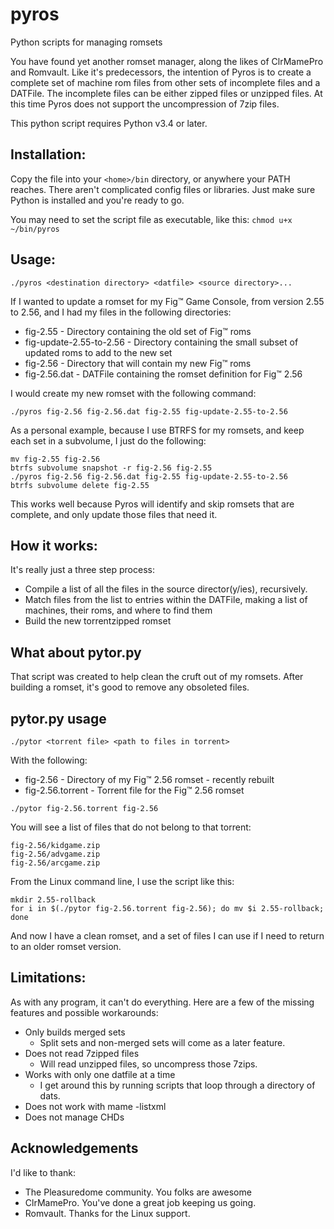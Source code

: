 # pyros
Python scripts for managing romsets

You have found yet another romset manager, along the likes of ClrMamePro and Romvault. Like it's predecessors, the intention of Pyros is to create a complete set of machine rom files from other sets of incomplete files and a DATFile. The incomplete files can be either zipped files or unzipped files. At this time Pyros does not support the uncompression of 7zip files.

This python script requires Python v3.4 or later.

## Installation:

Copy the file into your ```<home>/bin``` directory, or anywhere your PATH reaches. There aren't complicated config files or libraries. Just make sure Python is installed and you're ready to go.

You may need to set the script file as executable, like this:
```chmod u+x ~/bin/pyros```

## Usage:
```./pyros <destination directory> <datfile> <source directory>...```

If I wanted to update a romset for my Fig&trade; Game Console, from version 2.55 to 2.56, and I had my files in the following directories:
* fig-2.55 - Directory containing the old set of Fig&trade; roms
* fig-update-2.55-to-2.56 - Directory containing the small subset of updated roms to add to the new set
* fig-2.56 - Directory that will contain my new Fig&trade; roms
* fig-2.56.dat - DATFile containing the romset definition for Fig&trade; 2.56

I would create my new romset with the following command:

```./pyros fig-2.56 fig-2.56.dat fig-2.55 fig-update-2.55-to-2.56```

As a personal example, because I use BTRFS for my romsets, and keep each set in a subvolume, I just do the following:

```
mv fig-2.55 fig-2.56
btrfs subvolume snapshot -r fig-2.56 fig-2.55
./pyros fig-2.56 fig-2.56.dat fig-2.55 fig-update-2.55-to-2.56
btrfs subvolume delete fig-2.55
```

This works well because Pyros will identify and skip romsets that are complete, and only update those files that need it.

## How it works:
It's really just a three step process:
* Compile a list of all the files in the source director(y/ies), recursively.
* Match files from the list to entries within the DATFile, making a list of machines, their roms, and where to find them
* Build the new torrentzipped romset

## What about pytor.py
That script was created to help clean the cruft out of my romsets. After building a romset, it's good to remove any obsoleted files.

## pytor.py usage
```./pytor <torrent file> <path to files in torrent>```

With the following:
* fig-2.56 - Directory of my Fig&trade; 2.56 romset - recently rebuilt
* fig-2.56.torrent - Torrent file for the Fig&trade; 2.56 romset

```
./pytor fig-2.56.torrent fig-2.56
```

You will see a list of files that do not belong to that torrent:
```
fig-2.56/kidgame.zip
fig-2.56/advgame.zip
fig-2.56/arcgame.zip
```

From the Linux command line, I use the script like this:
```
mkdir 2.55-rollback
for i in $(./pytor fig-2.56.torrent fig-2.56); do mv $i 2.55-rollback; done
```

And now I have a clean romset, and a set of files I can use if I need to return to an older romset version.

## Limitations:
As with any program, it can't do everything. Here are a few of the missing features and possible workarounds:

* Only builds merged sets
  * Split sets and non-merged sets will come as a later feature.
* Does not read 7zipped files
  * Will read unzipped files, so uncompress those 7zips.
* Works with only one datfile at a time
  * I get around this by running scripts that loop through a directory of dats.
* Does not work with mame -listxml
* Does not manage CHDs


## Acknowledgements
I'd like to thank:
* The Pleasuredome community. You folks are awesome
* ClrMamePro. You've done a great job keeping us going.
* Romvault. Thanks for the Linux support.
